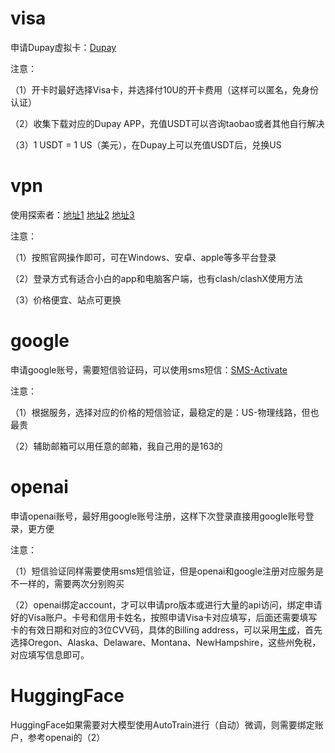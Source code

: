 # visa
申请Dupay虚拟卡：[Dupay](https://www.dupay.one/web-app/register-h5)

注意：

（1）开卡时最好选择Visa卡，并选择付10U的开卡费用（这样可以匿名，免身份认证）

（2）收集下载对应的Dupay APP，充值USDT可以咨询taobao或者其他自行解决

（3）1 USDT = 1 US（美元），在Dupay上可以充值USDT后，兑换US

# vpn
使用探索者：[地址1](www.qqcryxr.com) [地址2](www.cryxr2.com) [地址3](www.cryxr3.com)

注意：

（1）按照官网操作即可，可在Windows、安卓、apple等多平台登录

（2）登录方式有适合小白的app和电脑客户端，也有clash/clashX使用方法

（3）价格便宜、站点可更换

# google
申请google账号，需要短信验证码，可以使用sms短信：[SMS-Activate](https://sms-activate.org/cn)

注意：

（1）根据服务，选择对应的价格的短信验证，最稳定的是：US-物理线路，但也最贵

（2）辅助邮箱可以用任意的邮箱，我自己用的是163的

# openai
申请openai账号，最好用google账号注册，这样下次登录直接用google账号登录，更方便

注意：

（1）短信验证同样需要使用sms短信验证，但是openai和google注册对应服务是不一样的，需要两次分别购买

（2）openai绑定account，才可以申请pro版本或进行大量的api访问，绑定申请好的Visa账户。卡号和信用卡姓名，按照申请Visa卡对应填写，后面还需要填写卡的有效日期和对应的3位CVV码，具体的Billing address，可以采用[生成](http://www.haoweichi.com/)，首先选择Oregon、Alaska、Delaware、Montana、NewHampshire，这些州免税，对应填写信息即可。

# HuggingFace
HuggingFace如果需要对大模型使用AutoTrain进行（自动）微调，则需要绑定账户，参考openai的（2）
